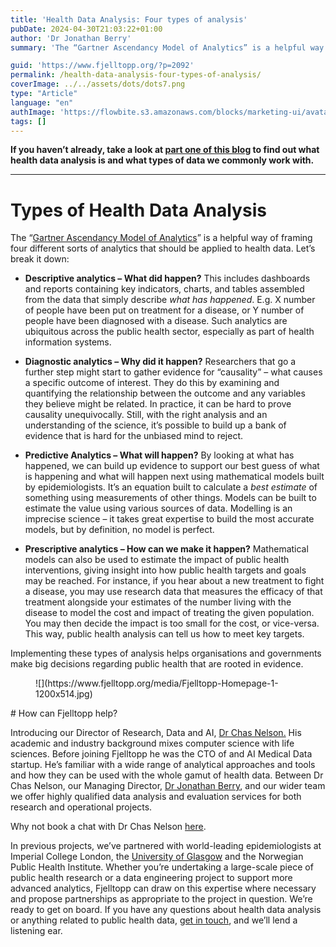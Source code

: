 ```yaml
---
title: 'Health Data Analysis: Four types of analysis'
pubDate: 2024-04-30T21:03:22+01:00
author: 'Dr Jonathan Berry'
summary: 'The “Gartner Ascendancy Model of Analytics” is a helpful way of framing four different sorts of analytics that should be applied to health data. Let’s break it down.'

guid: 'https://www.fjelltopp.org/?p=2092'
permalink: /health-data-analysis-four-types-of-analysis/
coverImage: ../../assets/dots/dots7.png
type: "Article"
language: "en"
authImage: 'https://flowbite.s3.amazonaws.com/blocks/marketing-ui/avatars/bonnie-green.png'
tags: []
---
```


**If you haven’t already, take a look at [part one of this blog](https://fjelltopp.org/health-data-analysis-common-health-data-types) to find out what health data analysis is and what types of data we commonly work with.**

---

# Types of Health Data Analysis

The “[Gartner Ascendancy Model of Analytics](https://images.app.goo.gl/es3tBv3wK2k8HBbc9)” is a helpful way of framing four different sorts of analytics that should be applied to health data. Let’s break it down:

- **Descriptive analytics – What did happen?** This includes dashboards and reports containing key indicators, charts, and tables assembled from the data that simply describe *what has happened*. E.g. X number of people have been put on treatment for a disease, or Y number of people have been diagnosed with a disease. Such analytics are ubiquitous across the public health sector, especially as part of health information systems.

- **Diagnostic analytics – Why did it happen?** Researchers that go a further step might start to gather evidence for “causality” – what causes a specific outcome of interest. They do this by examining and quantifying the relationship between the outcome and any variables they believe might be related. In practice, it can be hard to prove causality unequivocally. Still, with the right analysis and an understanding of the science, it’s possible to build up a bank of evidence that is hard for the unbiased mind to reject.

- **Predictive Analytics – What will happen?** By looking at what has happened, we can build up evidence to support our best guess of what is happening and what will happen next using mathematical models built by epidemiologists. It’s an equation built to calculate a *best* *estimate* of something using measurements of other things. Models can be built to estimate the value using various sources of data. Modelling is an imprecise science – it takes great expertise to build the most accurate models, but by definition, no model is perfect.

- **Prescriptive analytics – How can we make it happen?** Mathematical models can also be used to estimate the impact of public health interventions, giving insight into how public health targets and goals may be reached. For instance, if you hear about a new treatment to fight a disease, you may use research data that measures the efficacy of that treatment alongside your estimates of the number living with the disease to model the cost and impact of treating the given population. You may then decide the impact is too small for the cost, or vice-versa. This way, public health analysis can tell us how to meet key targets.

Implementing these types of analysis helps organisations and governments make big decisions regarding public health that are rooted in evidence.

<figure class="wp-block-image size-large">![](https://www.fjelltopp.org/media/Fjelltopp-Homepage-1-1200x514.jpg)</figure><div class="wp-block-columns is-layout-flex wp-container-core-columns-is-layout-3 wp-block-columns-is-layout-flex"><div class="wp-block-column is-layout-flow wp-block-column-is-layout-flow" style="flex-basis:33.33%"></div><div class="wp-block-column is-layout-flow wp-block-column-is-layout-flow" style="flex-basis:66.66%"></div></div># How can Fjelltopp help?

Introducing our Director of Research, Data and AI, [Dr Chas Nelson.](https://www.fjelltopp.org/about/chas-nelson/) His academic and industry background mixes computer science with life sciences. Before joining Fjelltopp he was the CTO of and AI Medical Data startup. He’s familiar with a wide range of analytical approaches and tools and how they can be used with the whole gamut of health data. Between Dr Chas Nelson, our Managing Director, [Dr Jonathan Berry](https://www.fjelltopp.org/about/dr-jonathan-s-berry/), and our wider team we offer highly qualified data analysis and evaluation services for both research and operational projects.

Why not book a chat with Dr Chas Nelson [here](https://calendly.com/chas-fjelltopp/meeting-with-chas-fjelltopp).

In previous projects, we’ve partnered with world-leading epidemiologists at Imperial College London, the [University of Glasgow](https://www.fjelltopp.org/project/university-of-glasgow-digital-monitoring-of-rabies-risk-cases-across-species/) and the Norwegian Public Health Institute. Whether you’re undertaking a large-scale piece of public health research or a data engineering project to support more advanced analytics, Fjelltopp can draw on this expertise where necessary and propose partnerships as appropriate to the project in question. We’re ready to get on board. If you have any questions about health data analysis or anything related to public health data, [get in touch](https://www.fjelltopp.org/contact/), and we’ll lend a listening ear.
